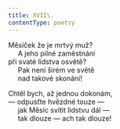 ```yaml
---
title: XVII\.
contentType: poetry
---
```


Měsíček že je mrtvý muž?  
     A jeho pilné zaměstnání  
při svaté lidstva osvětě?  
     Pak není širém ve světě  
     nad takové skonání!

  

Chtěl bych, až jednou dokonám,  
— odpusťte hvězdné touze —  
     jak Měsíc svítit lidstvu dál —  
     tak dlouze — ach tak dlouze!

